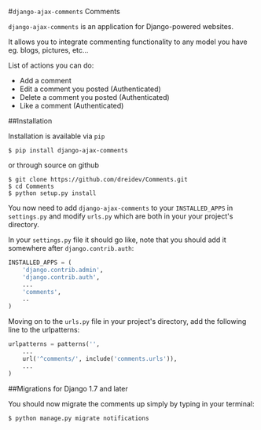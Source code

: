 #`django-ajax-comments` Comments

`django-ajax-comments` is an application for Django-powered websites.

It allows you to integrate commenting functionality to any model you have eg. blogs, pictures, etc...

List of actions you can do:
* Add a comment
* Edit a comment you posted (Authenticated)
* Delete a comment you posted (Authenticated)
* Like a comment (Authenticated)

##Installation

Installation is available via `pip`

`$ pip install django-ajax-comments`

or through source on github

```
$ git clone https://github.com/dreidev/Comments.git
$ cd Comments
$ python setup.py install
```

You now need to add `django-ajax-comments` to your `INSTALLED_APPS` in `settings.py` and modify `urls.py` which are both in your your project's directory.

In your `settings.py` file it should go like, note that you should add it somewhere after `django.contrib.auth`:

```python
INSTALLED_APPS = (
	'django.contrib.admin',
	'django.contrib.auth',
	...
	'comments',
	..
)
```

Moving on to the `urls.py` file in your project's directory, add the following line to the urlpatterns:

```python
urlpatterns = patterns('',
    ...
    url('^comments/', include('comments.urls')),
    ...
)
```


##Migrations for Django 1.7 and later

You should now migrate the comments up simply by typing in your terminal:
```
$ python manage.py migrate notifications
```
